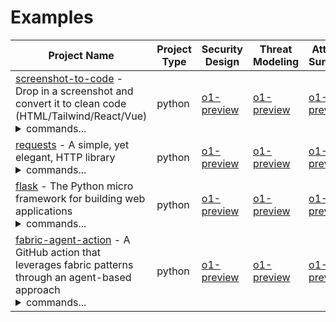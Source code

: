 # Examples

| Project Name | Project Type | Security Design | Threat Modeling | Attack Surface | Threat Scenarios | Attack Tree |
| --- | ---| --- | --- | --- | --- | --- |
| [screenshot-to-code](https://github.com/abi/screenshot-to-code) - Drop in a screenshot and convert it to clean code (HTML/Tailwind/React/Vue)<br/><details><summary>commands...</summary>**Security Design:**<br/>`python ai_security_analyzer/app.py -t screenshot-to-code/ -v -o examples/SCREENSHOT-TO-CODE-o1-preview.md --agent-model o1-preview --agent-temperature 1 --agent-prompt-type sec-design`<br/>**Threat Modeling:**<br/>`python ai_security_analyzer/app.py -t screenshot-to-code/ -v -o examples/THREAT-MODEL-SCREENSHOT-TO-CODE-o1-preview.md --agent-model o1-preview --agent-temperature 1 --agent-prompt-type threat-modeling`<br/>**Attack Surface:**<br/>`python ai_security_analyzer/app.py -t screenshot-to-code/ -v -o examples/ATTACK-SURFACE-SCREENSHOT-TO-CODE-o1-preview.md --agent-model o1-preview --agent-temperature 1 --agent-prompt-type attack-surface`<br/>**Threat Scenarios:**<br/>`python ai_security_analyzer/app.py -t screenshot-to-code/ -v -o examples/THREAT-SCENARIOS-SCREENSHOT-TO-CODE-o1-preview.md --agent-model o1-preview --agent-temperature 1 --agent-prompt-type threat-scenarios`</details> | python | [o1-preview](./SCREENSHOT-TO-CODE-o1-preview.md) | [o1-preview](./THREAT-MODEL-SCREENSHOT-TO-CODE-o1-preview.md) | [o1-preview](./ATTACK-SURFACE-SCREENSHOT-TO-CODE-o1-preview.md) | [o1-preview](./THREAT-SCENARIOS-SCREENSHOT-TO-CODE-o1-preview.md) |
| [requests](https://github.com/psf/requests) - A simple, yet elegant, HTTP library<br/><details><summary>commands...</summary>**Security Design:**<br/>`python ai_security_analyzer/app.py -t requests/ -v --exclude "**/ISSUE_TEMPLATE*,**/CODE_OF_CONDUCT.md,**/CONTRIBUTING.md,**/FUNDING.yml" --include "**/*.cfg,**/*.rst" -o examples/REQUESTS-o1-preview.md --agent-model o1-preview --agent-temperature 1 --agent-prompt-type sec-design`<br/>**Threat Modeling:**<br/>`python ai_security_analyzer/app.py -t requests/ -v --exclude "**/ISSUE_TEMPLATE*,**/CODE_OF_CONDUCT.md,**/CONTRIBUTING.md,**/FUNDING.yml" --include "**/*.cfg,**/*.rst" -o examples/THREAT-MODEL-REQUESTS-o1-preview.md --agent-model o1-preview --agent-temperature 1 --agent-prompt-type threat-modeling`<br/>**Attack Surface:**<br/>`python ai_security_analyzer/app.py -t requests/ -v --exclude "**/ISSUE_TEMPLATE*,**/CODE_OF_CONDUCT.md,**/CONTRIBUTING.md,**/FUNDING.yml" --include "**/*.cfg,**/*.rst" -o examples/ATTACK-SURFACE-REQUESTS-o1-preview.md --agent-model o1-preview --agent-temperature 1 --agent-prompt-type attack-surface`<br/>**Threat Scenarios:**<br/>`python ai_security_analyzer/app.py -t requests/ -v --exclude "**/ISSUE_TEMPLATE*,**/CODE_OF_CONDUCT.md,**/CONTRIBUTING.md,**/FUNDING.yml" --include "**/*.cfg,**/*.rst" -o examples/THREAT-SCENARIOS-REQUESTS-o1-preview.md --agent-model o1-preview --agent-temperature 1 --agent-prompt-type threat-scenarios`</details> | python | [o1-preview](./REQUESTS-o1-preview.md) | [o1-preview](./THREAT-MODEL-REQUESTS-o1-preview.md) | [o1-preview](./ATTACK-SURFACE-REQUESTS-o1-preview.md) | [o1-preview](./THREAT-SCENARIOS-REQUESTS-o1-preview.md) |
| [flask](https://github.com/pallets/flask) - The Python micro framework for building web applications<br/><details><summary>commands...</summary>**Security Design:**<br/>`python ai_create_project_sec_design/app.py -t flask/ -v --exclude "**/pull_request_template.md,**/ISSUE_TEMPLATE*,**/CODE_OF_CONDUCT.md" --include "**/requirements/*.txt,**/*.rst" -o examples/FLASK-o1-preview.md --agent-model o1-preview --agent-temperature 1 --agent-prompt-type sec-design`<br/>**Threat Modeling:**<br/>`python ai_security_analyzer/app.py -t flask/ -v --exclude "**/pull_request_template.md,**/ISSUE_TEMPLATE*,**/CODE_OF_CONDUCT.md" --include "**/requirements/*.txt,**/*.rst" -o examples/THREAT-MODEL-FLASK-o1-preview.md --agent-model o1-preview --agent-temperature 1 --agent-prompt-type threat-modeling`<br/>**Attack Surface:**<br/>`python ai_security_analyzer/app.py -t flask/ -v --exclude "**/pull_request_template.md,**/ISSUE_TEMPLATE*,**/CODE_OF_CONDUCT.md" --include "**/requirements/*.txt,**/*.rst" -o examples/ATTACK-SURFACE-FLASK-o1-preview.md --agent-model o1-preview --agent-temperature 1 --agent-prompt-type attack-surface`<br/>**Threat Scenarios:**<br/>`python ai_security_analyzer/app.py -t flask/ -v --exclude "**/pull_request_template.md,**/ISSUE_TEMPLATE*,**/CODE_OF_CONDUCT.md" --include "**/requirements/*.txt,**/*.rst" -o examples/THREAT-SCENARIOS-FLASK-o1-preview.md --agent-model o1-preview --agent-temperature 1 --agent-prompt-type threat-scenarios`</details> | python | [o1-preview](./FLASK-o1-preview.md) | [o1-preview](./THREAT-MODEL-FLASK-o1-preview.md) | [o1-preview](./ATTACK-SURFACE-FLASK-o1-preview.md) | [o1-preview](./THREAT-SCENARIOS-FLASK-o1-preview.md) |
| [fabric-agent-action](https://github.com/xvnpw/fabric-agent-action) - A GitHub action that leverages fabric patterns through an agent-based approach<br/><details><summary>commands...</summary>**Security Design:**<br/>`python ai_create_project_sec_design/app.py -v -t fabric-agent-action/ --exclude "**/prompts/**" -o examples/FABRIC-AGENT-ACTION-o1-preview.md --agent-model o1-preview --agent-temperature 1 --agent-prompt-type sec-design`<br/>**Threat Modeling:**<br/>`python ai_security_analyzer/app.py -v -t fabric-agent-action/ --exclude "**/prompts/**" -o examples/THREAT-MODEL-FABRIC-AGENT-ACTION-o1-preview.md --agent-model o1-preview --agent-temperature 1 --agent-prompt-type threat-modeling`<br/>**Attack Surface:**<br/>`python ai_security_analyzer/app.py -v -t fabric-agent-action/ --exclude "**/prompts/**" -o examples/ATTACK-SURFACE-FABRIC-AGENT-ACTION-o1-preview.md --agent-model o1-preview --agent-temperature 1 --agent-prompt-type attack-surface`<br/>**Threat Scenarios:**<br/>`python ai_security_analyzer/app.py -v -t fabric-agent-action/ --exclude "**/prompts/**" -o examples/THREAT-SCENARIOS-FABRIC-AGENT-ACTION-o1-preview.md --agent-model o1-preview --agent-temperature 1 --agent-prompt-type threat-scenarios`<br/>**Attack Tree:**<br/>`python ai_security_analyzer/app.py -v -t fabric-agent-action/ --exclude "**/prompts/**" -o examples/ATTACK-TREE-FABRIC-AGENT-ACTION-o1-preview.md --agent-model o1-preview --agent-temperature 1 --agent-prompt-type attack-tree`</details> | python | [o1-preview](./FABRIC-AGENT-ACTION-o1-preview.md) | [o1-preview](./THREAT-MODEL-FABRIC-AGENT-ACTION-o1-preview.md) | [o1-preview](./ATTACK-SURFACE-FABRIC-AGENT-ACTION-o1-preview.md) | [o1-preview](./THREAT-SCENARIOS-FABRIC-AGENT-ACTION-o1-preview.md) | [o1-preview](./ATTACK-TREE-FABRIC-AGENT-ACTION-o1-preview.md) |
